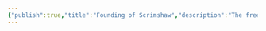 ```yaml
---
{"publish":true,"title":"Founding of Scrimshaw","description":"The free city of Scrimshaw is founded by the Seven Pirate Kings.","tags":["timeline"],"cssclasses":""}
---
```


